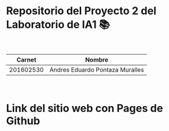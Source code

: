 # Repositorio del Proyecto 2 del Laboratorio de IA1 📚

<br>

|Carnet|Nombre|
|-----|--------|
|201602530| Andres Eduardo Pontaza Muralles |

<br>

# Link del sitio web con Pages de Github
